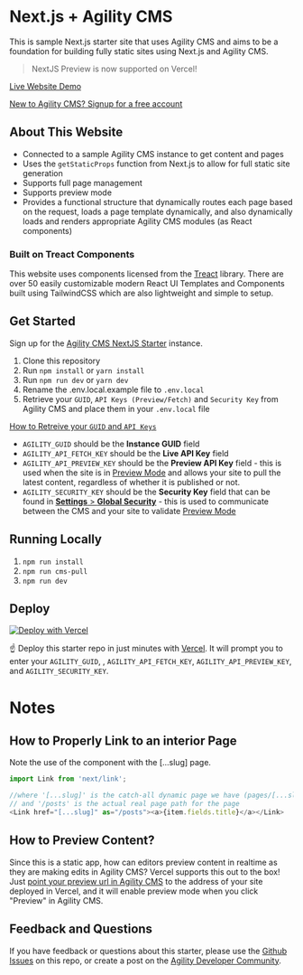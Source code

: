 # Next.js + Agility CMS
This is sample Next.js starter site that uses Agility CMS and aims to be a foundation for building fully static sites using Next.js and Agility CMS.

> NextJS Preview is now supported on Vercel!

[Live Website Demo](https://agilitycms-nextjs-starter-2020.vercel.app)

[New to Agility CMS? Signup for a free account](https://agilitycms.com/free)


## About This Website
- Connected to a sample Agility CMS instance to get content and pages
- Uses the `getStaticProps` function from Next.js to allow for full static site generation
- Supports full page management
- Supports preview mode
- Provides a functional structure that dynamically routes each page based on the request, loads a page template dynamically, and also dynamically loads and renders appropriate Agility CMS modules (as React components)

### Built on Treact Components

This website uses components licensed from the [Treact](https://treact.owaiskhan.me) library. There are over 50 easily customizable modern React UI Templates and Components built using TailwindCSS which are also lightweight and simple to setup.

## Get Started
Sign up for the [Agility CMS NextJS Starter](https://account.agilitycms.com/sign-up?product=agility-free) instance.

1. Clone this repository
2. Run `npm install` or `yarn install`
3. Run `npm run dev` or `yarn dev`
4. Rename the .env.local.example file to `.env.local`
5. Retrieve your `GUID`, `API Keys (Preview/Fetch)` and `Security Key` from Agility CMS and place them in your `.env.local` file

[How to Retreive your `GUID` and `API Keys`](https://help.agilitycms.com/hc/en-us/articles/360031919212-Retrieving-your-API-Key-s-Guid-and-API-URL-)

- `AGILITY_GUID` should be the **Instance GUID** field
- `AGILITY_API_FETCH_KEY` should be the **Live API Key** field
- `AGILITY_API_PREVIEW_KEY` should be the **Preview API Key** field - this is used when the site is in [Preview Mode](https://nextjs.org/docs/advanced-features/preview-mode) and allows your site to pull the latest content, regardless of whether it is published or not.
- `AGILITY_SECURITY_KEY` should be the **Security Key** field that can be found in [**Settings** > **Global Security**](https://help.agilitycms.com/hc/en-us/articles/360029220591-How-to-Retrieve-an-Instance-s-Security-Key) - this is used to communicate between the CMS and your site to validate [Preview Mode](https://nextjs.org/docs/advanced-features/preview-mode)

## Running Locally
1. `npm run install`
2. `npm run cms-pull`
3. `npm run dev`


## Deploy
[![Deploy with Vercel](https://vercel.com/button)](https://vercel.com/import/git?c=1&amp;s=https://github.com/agility/agilitycms-nextjs-starter-2020&amp;env=AGILITY_GUID,AGILITY_API_FETCH_KEY,AGILITY_API_PREVIEW_KEY,AGILITY_SECURITY_KEY&amp;envDescription=API%20Keys%20required%20by%20Agility%20CMS&amp;)

☝️ Deploy this starter repo in just minutes with [Vercel](https://vercel.com/). It will prompt you to enter your `AGILITY_GUID`, , `AGILITY_API_FETCH_KEY`, `AGILITY_API_PREVIEW_KEY`, and `AGILITY_SECURITY_KEY`.

# Notes
## How to Properly Link to an interior Page
Note the use of the <Link> component with the [...slug] page.

``` javascript
import Link from 'next/link';

//where '[...slug]' is the catch-all dynamic page we have (pages/[...slug].js)
// and '/posts' is the actual real page path for the page
<Link href="[...slug]" as="/posts"><a>{item.fields.title}</a></Link>
```

## How to Preview Content?
Since this is a static app, how can editors preview content in realtime as they are making edits in Agility CMS? Vercel supports this out to the box! Just [point your preview url in Agility CMS](https://help.agilitycms.com/hc/en-us/articles/360003855612-Adding-a-Domain-Configuration-for-a-Web-Server) to the address of your site deployed in Vercel, and it will enable preview mode when you click "Preview" in Agility CMS.

## Feedback and Questions

If you have feedback or questions about this starter, please use the [Github Issues](https://github.com/agility/agilitycms-nextjs-starter-2020/issues)  on this repo, or create a post on the [Agility Developer Community](https://help.agilitycms.com/hc/en-us/community/topics).



